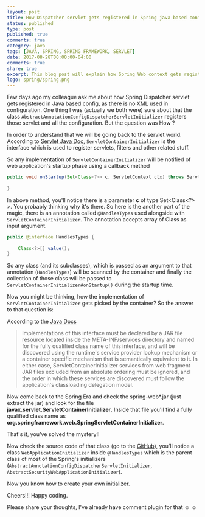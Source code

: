 ```yaml
---
layout: post
title: How Dispatcher servlet gets registered in Spring java based config
status: published
type: post
published: true
comments: true
category: java
tags: [JAVA, SPRING, SPRING_FRAMEWORK, SERVLET]
date: 2017-08-28T00:00:00-04:00
comments: true
share: true
excerpt: This blog post will explain how Spring Web context gets registered in servlet context.
logo: spring/spring.png
---
```


Few days ago my colleague ask me about how Spring Dispatcher servlet gets registered in Java based config, as there is no XML
  used in configuration. One thing I was (actually we both were) sure about that the class `AbstractAnnotationConfigDispatcherServletInitializer`
  registers those servlet and all the configuration. But the question was How ?
  
In order to understand that we will be going back to the servlet world. According to 
<a href='https://docs.oracle.com/javaee/7/api/javax/servlet/ServletContainerInitializer.html?is-external=true' target='_blank'>
Servlet Java Doc</a>, `ServletContainerInitializer` is the interface which is used to register servlets, filters and other related stuff. 

So any implementation of `ServletContainerInitializer` will be notified of web application's startup phase using a callback method 

```java
public void onStartup(Set<Class<?>> c, ServletContext ctx) throws ServletException {
    
} 
```

In above method, you'll notice there is a parameter __c__  of type Set<Class<?> >. You probably thinking why it's there.
So here is the another part of the magic, there is an annotation called `@HandlesTypes` used alongside with `ServletContainerInitializer`.
 The annotation accepts array of Class as input argument.

```java
public @interface HandlesTypes {
    
    Class<?>[] value();
}
```

So any class (and its subclasses), which is passed as an argument to that annotation (`HandlesTypes`) will be scanned by the container and finally the collection of those class will be passed to `ServletContainerInitializer#onStartup()` during the startup time.

Now you might be thinking, how the implementation of `ServletContainerInitializer` gets picked by the container? So the answer to that question is:

According to the <a href='https://docs.oracle.com/javaee/7/api/javax/servlet/ServletContainerInitializer.html?is-external=true' target='_blank'>Java Docs</a>

>Implementations of this interface must be declared by a JAR file resource located inside the META-INF/services directory and named for the fully qualified class name of this interface, and will be discovered using the runtime's service provider lookup mechanism or a container specific mechanism that is semantically equivalent to it. In either case, ServletContainerInitializer services from web fragment JAR files excluded from an absolute ordering must be ignored, and the order in which these services are discovered must follow the application's classloading delegation model.

Now come back to the Spring Era and check the spring-web*.jar (just extract the jar) and look for the file __javax.servlet.ServletContainerInitializer__. Inside that file you'll find a fully qualified class name as __org.springframework.web.SpringServletContainerInitializer__.

That's it, you've solved the mystery!!
 
 Now check the source code of that class (go to the <a href='https://github.com/spring-projects/spring-framework/blob/master/spring-web/src/main/java/org/springframework/web/SpringServletContainerInitializer.java' target='_blank'>GitHub</a>), you'll notice 
 a class `WebApplicationInitializer` inside `@HandlesTypes` which is the parent class of most of the Spring's initializers (`AbstractAnnotationConfigDispatcherServletInitializer`, `AbstractSecurityWebApplicationInitializer`).
  
Now you know how to create your own initializer. 

Cheers!!! Happy coding.

Please share your thoughts, I've already have comment plugin for that ☺ ☺

